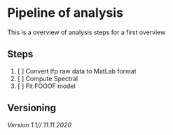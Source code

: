 # Pipeline of analysis
This is a overview of analysis steps for a first overview

## Steps
1. [ ] Convert lfp raw data to MatLab format
2. [ ] Compute Spectral
3. [ ] Fit FOOOF model

## Versioning
*Version 1.1// 11.11.2020*
